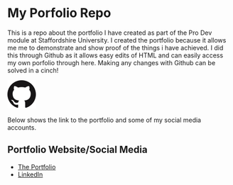 # My Porfolio Repo
This is a repo about the portfolio I have created as part of the Pro Dev module at Staffordshire University. I created the portfolio because it allows me me to demonstrate and show proof of the things i have achieved. I did this through Github as it allows easy edits of HTML and can easily access my own porfolio through here. Making any changes with Github can be solved in a cinch! 

![GitHub Icon of Octo Cat](https://github.com/Bilalp19/bilalpatel.github.io/blob/main/images/gitIcon.png)

Below shows the link to the portfolio and some of my social media accounts.

## Portfolio Website/Social Media

* [The Portfolio](https://bilalp19.github.io/bilalpatel.github.io/)
* [LinkedIn](https://www.linkedin.com/in/bilal-patel-2081931a3/)

